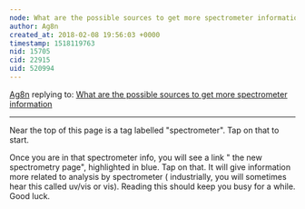 ```yaml
---
node: What are the possible sources to get more spectrometer information
author: Ag8n
created_at: 2018-02-08 19:56:03 +0000
timestamp: 1518119763
nid: 15705
cid: 22915
uid: 520994
---
```




[Ag8n](../profile/Ag8n) replying to: [What are the possible sources to get more spectrometer information](../notes/Vendy/02-08-2018/what-are-the-possible-sources-to-get-more-spectrometer-information)

----
Near the top of this page is a tag labelled "spectrometer".  Tap on that to start.

Once you are in that spectrometer info, you will see a link " the new spectrometry page", highlighted in blue. Tap on that.  It will give information more related to analysis by spectrometer ( industrially, you will sometimes hear this called uv/vis or vis).  Reading this should keep you busy for a while.  Good luck.